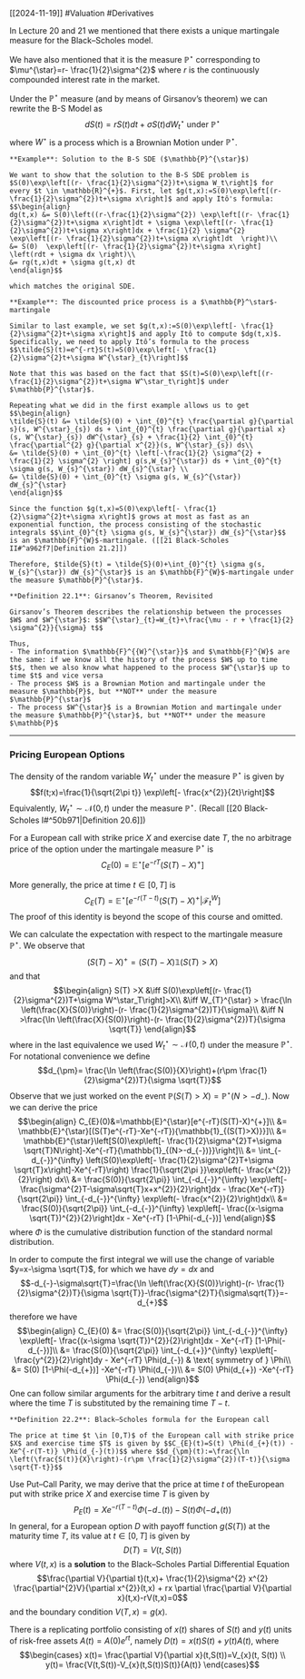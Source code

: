 [[2024-11-19]] #Valuation #Derivatives 

In Lecture 20 and 21 we mentioned that there exists a unique martingale measure for the Black–Scholes model.

We have also mentioned that it is the measure $\mathbb{P}^{\star}$ corresponding to $\mu^{\star}=r- \frac{1}{2}\sigma^{2}$ where $r$ is the continuously compounded interest rate in the market.

Under the $\mathbb{P}^{\star}$ measure (and by means of Girsanov’s theorem) we can rewrite the B-S Model as $$dS(t)= rS(t)dt + \sigma S(t)dW_{t}^{\star} \text{ under } \mathbb{P}^{\star}$$ where $W^{\star}$ is a process which is a Brownian Motion under $\mathbb{P}^{\star}$.

```ad-example
**Example**: Solution to the B-S SDE ($\mathbb{P}^{\star}$)

We want to show that the solution to the B-S SDE problem is $S(0)\exp\left[(r- \frac{1}{2}\sigma^{2})t+\sigma W_t\right]$ for every $t \in \mathbb{R}^{+}$. First, let $g(t,x):=S(0)\exp\left[(r- \frac{1}{2}\sigma^{2})t+\sigma x\right]$ and apply Itô's formula: $$\begin{align}
dg(t,x) &= S(0)\left((r-\frac{1}{2}\sigma^{2}) \exp\left[(r- \frac{1}{2}\sigma^{2})t+\sigma x\right]dt + \sigma \exp\left[(r- \frac{1}{2}\sigma^{2})t+\sigma x\right]dx + \frac{1}{2} \sigma^{2} \exp\left[(r- \frac{1}{2}\sigma^{2})t+\sigma x\right]dt  \right)\\
&= S(0)  \exp\left[(r- \frac{1}{2}\sigma^{2})t+\sigma x\right] \left(rdt + \sigma dx \right)\\
&= rg(t,x)dt + \sigma g(t,x) dt
\end{align}$$

which matches the original SDE.
```

```ad-example
**Example**: The discounted price process is a $\mathbb{P}^\star$-martingale

Similar to last example, we set $g(t,x):=S(0)\exp\left[- \frac{1}{2}\sigma^{2}t+\sigma x\right]$ and apply Itô to compute $dg(t,x)$. Specifically, we need to apply Itô’s formula to the process $$\tilde{S}(t)=e^{-rt}S(t)=S(0)\exp\left[- \frac{1}{2}\sigma^{2}t+\sigma W^{\star}_{t}\right]$$

Note that this was based on the fact that $S(t)=S(0)\exp\left[(r- \frac{1}{2}\sigma^{2})t+\sigma W^\star_t\right]$ under $\mathbb{P}^{\star}$.

Repeating what we did in the first example allows us to get $$\begin{align}
\tilde{S}(t) &= \tilde{S}(0) + \int_{0}^{t} \frac{\partial g}{\partial s}(s, W^{\star}_{s}) ds + \int_{0}^{t} \frac{\partial g}{\partial x}(s, W^{\star}_{s}) dW^{\star}_{s} + \frac{1}{2} \int_{0}^{t} \frac{\partial^{2} g}{\partial x^{2}}(s, W^{\star}_{s}) ds\\
&= \tilde{S}(0) + \int_{0}^{t} \left[-\frac{1}{2} \sigma^{2} + \frac{1}{2} \sigma^{2} \right] g(s,W_{s}^{\star}) ds + \int_{0}^{t} \sigma g(s, W_{s}^{\star}) dW_{s}^{\star} \\
&= \tilde{S}(0) + \int_{0}^{t} \sigma g(s, W_{s}^{\star}) dW_{s}^{\star} 
\end{align}$$

Since the function $g(t,x)=S(0)\exp\left[- \frac{1}{2}\sigma^{2}t+\sigma x\right]$ grows at most as fast as an exponential function, the process consisting of the stochastic integrals $$\int_{0}^{t} \sigma g(s, W_{s}^{\star}) dW_{s}^{\star}$$ is an $\mathbb{F}^{W}$-martingale. ([[21 Black-Scholes II#^a962f7|Definition 21.2]])

Therefore, $tilde{S}(t) = \tilde{S}(0)+\int_{0}^{t} \sigma g(s, W_{s}^{\star}) dW_{s}^{\star}$ is an $\mathbb{F}^{W}$-martingale under the measure $\mathbb{P}^{\star}$.
```

```ad-important
**Definition 22.1**: Girsanov’s Theorem, Revisited

Girsanov’s Theorem describes the relationship between the processes $W$ and $W^{\star}$: $$W^{\star}_{t}=W_{t}+\frac{\mu - r + \frac{1}{2} \sigma^{2}}{\sigma} t$$

Thus, 
- The information $\mathbb{F}^{{W}^{\star}}$ and $\mathbb{F}^{W}$ are the same: if we know all the history of the process $W$ up to time $t$, then we also know what happened to the process $W^{\star}$ up to time $t$ and vice versa
- The process $W$ is a Brownian Motion and martingale under the measure $\mathbb{P}$, but **NOT** under the measure $\mathbb{P}^{\star}$
- The process $W^{\star}$ is a Brownian Motion and martingale under the measure $\mathbb{P}^{\star}$, but **NOT** under the measure $\mathbb{P}$
```

---
### Pricing European Options
The density of the random variable $W^{\star}_{t}$ under the measure $\mathbb{P}^{\star}$ is given by $$f(t;x)=\frac{1}{\sqrt{2\pi t}} \exp\left[- \frac{x^{2}}{2t}\right]$$ Equivalently, $W^{\star}_{t} \sim \mathcal{N}(0, t)$ under the measure $\mathbb{P}^{\star}$. (Recall [[20 Black-Scholes I#^50b971|Definition 20.6]])

For a European call with strike price $X$ and exercise date $T$, the no arbitrage price of the option under the martingale measure $\mathbb{P}^{\star}$ is $$C_{E}(0)=\mathbb{E}^{\star}[e^{-rT}(S(T)-X)^{+}]$$

More generally, the price at time $t \in [0,T]$ is $$C_{E}(T)=\mathbb{E}^{\star}[e^{-r(T-t)}(S(T)-X)^{+}|\mathcal{F}_{t}^{W}]$$
The proof of this identity is beyond the scope of this course and omitted.

We can calculate the expectation with respect to the martingale measure $\mathbb{P}^{\star}$. We observe that $$(S(T)-X)^{+}=(S(T)-X) \mathbb{1}(S(T)>X)$$ and that $$\begin{align}
S(T) >X &\iff S(0)\exp\left[(r- \frac{1}{2}\sigma^{2})T+\sigma W^\star_T\right]>X\\
&\iff W_{T}^{\star} > \frac{\ln \left(\frac{X}{S(0)}\right)-(r- \frac{1}{2}\sigma^{2})T}{\sigma}\\
&\iff N >\frac{\ln \left(\frac{X}{S(0)}\right)-(r- \frac{1}{2}\sigma^{2})T}{\sigma \sqrt{T}}
\end{align}$$ where in the last equivalence we used $W^{\star}_{t} \sim \mathcal{N}(0,t)$ under the measure $\mathbb{P}^{\star}$. For notational convenience we define $$d_{\pm}= \frac{\ln \left(\frac{S(0)}{X}\right)+(r\pm \frac{1}{2}\sigma^{2})T}{\sigma \sqrt{T}}$$
Observe that we just worked on the event $\mathbb{P}(S (T)>X)=\mathbb{P}^{\star}(N>-d_{-})$. Now we can derive the price $$\begin{align}
C_{E}(0)&=\mathbb{E}^{\star}[e^{-rT}(S(T)-X)^{+}]\\
&= \mathbb{E}^{\star}[(S(T)e^{-rT}-Xe^{-rT}){\mathbb{1}_{(S(T)>X)}}]\\
&= \mathbb{E}^{\star}\left[S(0)\exp\left[- \frac{1}{2}\sigma^{2}T+\sigma \sqrt{T}N\right]-Xe^{-rT}{\mathbb{1}_{(N>-d_{-})}}\right]\\
&= \int_{-d_{-}}^{\infty} \left(S(0)\exp\left[- \frac{1}{2}\sigma^{2}T+\sigma \sqrt{T}x\right]-Xe^{-rT}\right) \frac{1}{\sqrt{2\pi }}\exp\left(- \frac{x^{2}}{2}\right) dx\\
&= \frac{S(0)}{\sqrt{2\pi}}  \int_{-d_{-}}^{\infty} \exp\left[- \frac{\sigma^{2}T-\sigma\sqrt{T}x+x^{2}}{2}\right]dx - \frac{Xe^{-rT}}{\sqrt{2\pi}} \int_{-d_{-}}^{\infty} \exp\left(- \frac{x^{2}}{2}\right)dx\\
&= \frac{S(0)}{\sqrt{2\pi}}  \int_{-d_{-}}^{\infty} \exp\left[- \frac{(x-\sigma \sqrt{T})^{2}}{2}\right]dx - Xe^{-rT} [1-\Phi(-d_{-})]
\end{align}$$ where $\Phi$ is the cumulative distribution function of the standard normal distribution.

In order to compute the first integral we will use the change of variable $y=x-\sigma \sqrt{T}$, for which we have $dy=dx$ and $$-d_{-}-\sigma\sqrt{T}=\frac{\ln \left(\frac{X}{S(0)}\right)-(r- \frac{1}{2}\sigma^{2})T}{\sigma \sqrt{T}}-\frac{\sigma^{2}T}{\sigma\sqrt{T}}=-d_{+}$$ therefore we have $$\begin{align}
C_{E}(0) &= \frac{S(0)}{\sqrt{2\pi}}  \int_{-d_{-}}^{\infty} \exp\left[- \frac{(x-\sigma \sqrt{T})^{2}}{2}\right]dx - Xe^{-rT} [1-\Phi(-d_{-})]\\
&= \frac{S(0)}{\sqrt{2\pi}}  \int_{-d_{+}}^{\infty} \exp\left[- \frac{y^{2}}{2}\right]dy - Xe^{-rT} \Phi(d_{-}) & \text{ symmetry of } \Phi\\ 
&= S(0) [1-\Phi(-d_{+})] -Xe^{-rT} \Phi(d_{-})\\
&= S(0) \Phi(d_{+}) -Xe^{-rT} \Phi(d_{-})
\end{align}$$
One can follow similar arguments for the arbitrary time $t$ and derive a result where the time $T$ is substituted by the remaining time $T-t$.

```ad-important
**Definition 22.2**: Black–Scholes formula for the European call

The price at time $t \in [0,T)$ of the European call with strike price $X$ and exercise time $T$ is given by $$C_{E}(t)=S(t) \Phi(d_{+}(t)) -Xe^{-r(T-t)} \Phi(d_{-}(t))$$ where $$d_{\pm}(t):=\frac{\ln \left(\frac{S(t)}{X}\right)-(r\pm \frac{1}{2}\sigma^{2})(T-t)}{\sigma \sqrt{T-t}}$$
```

Use Put–Call Parity, we may derive that the price at time $t$ of theEuropean put with strike price $X$ and exercise time $T$ is given by $$P_{E}(t)=Xe^{-r(T-t)}\Phi(-d_{-}(t))-S(t)\Phi(-d_{+}(t))$$
In general, for a European option $D$ with payoff function $g (S (T))$ at the maturity time $T$, its value at $t \in [0,T]$ is given by $$D(T)=V(t,S(t))$$ where $V(t,x)$ is a **solution** to the Black–Scholes Partial Differential Equation $$\frac{\partial V}{\partial t}(t,x)+ \frac{1}{2}\sigma^{2} x^{2} \frac{\partial^{2}V}{\partial x^{2}}(t,x) + rx \partial \frac{\partial V}{\partial x}(t,x)-rV(t,x)=0$$ and the boundary condition $V(T,x)=g(x)$.

There is a replicating portfolio consisting of $x(t)$ shares of $S(t)$ and $y(t)$ units of risk-free assets $A(t)=A(0)e^{rt}$, namely $D(t)=x(t)S(t)+y(t)A(t)$, where $$\begin{cases}
x(t)= \frac{\partial V}{\partial x}(t,S(t))=V_{x}(t, S(t)) \\
y(t)= \frac{V(t,S(t))-V_{x}(t,S(t))S(t)}{A(t)}
\end{cases}$$
